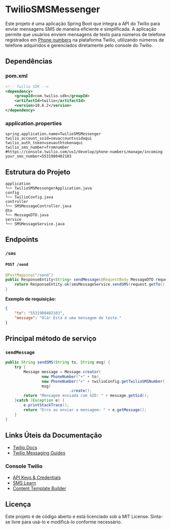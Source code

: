 # TwilioSMSMessenger
Este projeto é uma aplicação Spring Boot que integra a API do Twilio para enviar mensagens SMS de maneira eficiente e simplificada. A aplicação permite que usuários enviem mensagens de texto para números de telefone registrados em [Phone numbers](https://console.twilio.com/us1/develop/phone-numbers/manage/incoming) na plataforma Twilio, utilizando números de telefone adquiridos e gerenciados diretamente pelo console do Twilio.

## Dependências

### pom.xml

```xml
<!-- Twilio SDK -->
<dependency>
    <groupId>com.twilio.sdk</groupId>
    <artifactId>twilio</artifactId>
    <version>10.6.2</version>
</dependency>
```

### application.properties

```properties
spring.application.name=TwilioSMSMessenger
twilio_account_ssid=seuaccountssidaqui
twilio_auth_token=seuauthtokenaqui
twilio_sms_number=fromnumber #https://console.twilio.com/us1/develop/phone-numbers/manage/incoming
your_sms_number=5531980402103
```

## Estrutura do Projeto

```
application
└── TwilioSMSMessengerApplication.java
config
└── TwilioConfig.java
controller
└── SMSMessageController.java
dto
└── MessageDTO.java
service
└── SMSMessageService.java
```

## Endpoints

### `/sms`

#### `POST /send`

```java
@PostMapping("/send")
public ResponseEntity<String> sendMessage(@RequestBody MessageDTO request) {
    return ResponseEntity.ok(smsMessageService.sendSMS(request.getTo(), request.getMessage()));
}
```

**Exemplo de requisição:**
```json
{
    "to": "5531980402103",
    "message": "Olá! Esta é uma mensagem de teste."
}
```

## Principal método de serviço

### `sendMessage`

```java
public String sendSMS(String to, String msg) {
    try {
        Message message = Message.creator(
                new PhoneNumber("+" + to),
                new PhoneNumber("+" + twilioConfig.getTwilioSMSNumber()),
                msg)
                            .create();
        return "Mensagem enviada com SID: " + message.getSid();
    }catch (Exception e) {
        e.printStackTrace();
        return "Erro ao enviar a mensagem: " + e.getMessage();
    }
}
```

## Links Úteis da Documentação

- [Twilio Docs](https://www.twilio.com/docs)
- [Twilio Messaging Guides](https://www.twilio.com/docs/messaging/guides/how-to-use-your-free-trial-account)

### Console Twilio

- [API Keys & Credentials](https://console.twilio.com/us1/account/keys-credentials/api-keys)
- [SMS Learn](https://console.twilio.com/us1/develop/sms/try-it-out/send-an-sms)
- [Content Template Builder](https://console.twilio.com/us1/develop/sms/content-template-builder)

## Licença

Este projeto é de código aberto e está licenciado sob a MIT License. Sinta-se livre para usá-lo e modificá-lo conforme necessário.

